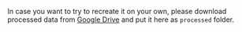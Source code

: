 In case you want to try to recreate it on your own, please download processed data from [Google Drive](https://drive.google.com/drive/folders/1NubcW8_F46ftfeUlZxNYvVPI2A7L8r2y?usp=sharing) and put it here as `processed` folder.